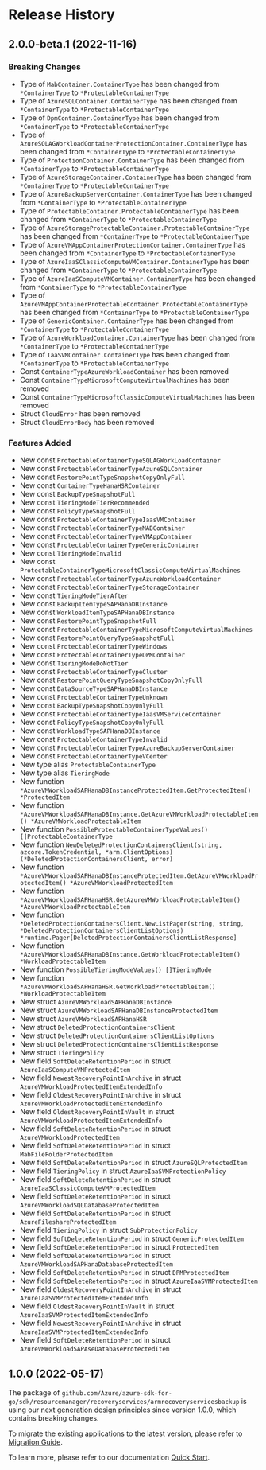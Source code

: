 # Release History

## 2.0.0-beta.1 (2022-11-16)
### Breaking Changes

- Type of `MabContainer.ContainerType` has been changed from `*ContainerType` to `*ProtectableContainerType`
- Type of `AzureSQLContainer.ContainerType` has been changed from `*ContainerType` to `*ProtectableContainerType`
- Type of `DpmContainer.ContainerType` has been changed from `*ContainerType` to `*ProtectableContainerType`
- Type of `AzureSQLAGWorkloadContainerProtectionContainer.ContainerType` has been changed from `*ContainerType` to `*ProtectableContainerType`
- Type of `ProtectionContainer.ContainerType` has been changed from `*ContainerType` to `*ProtectableContainerType`
- Type of `AzureStorageContainer.ContainerType` has been changed from `*ContainerType` to `*ProtectableContainerType`
- Type of `AzureBackupServerContainer.ContainerType` has been changed from `*ContainerType` to `*ProtectableContainerType`
- Type of `ProtectableContainer.ProtectableContainerType` has been changed from `*ContainerType` to `*ProtectableContainerType`
- Type of `AzureStorageProtectableContainer.ProtectableContainerType` has been changed from `*ContainerType` to `*ProtectableContainerType`
- Type of `AzureVMAppContainerProtectionContainer.ContainerType` has been changed from `*ContainerType` to `*ProtectableContainerType`
- Type of `AzureIaaSClassicComputeVMContainer.ContainerType` has been changed from `*ContainerType` to `*ProtectableContainerType`
- Type of `AzureIaaSComputeVMContainer.ContainerType` has been changed from `*ContainerType` to `*ProtectableContainerType`
- Type of `AzureVMAppContainerProtectableContainer.ProtectableContainerType` has been changed from `*ContainerType` to `*ProtectableContainerType`
- Type of `GenericContainer.ContainerType` has been changed from `*ContainerType` to `*ProtectableContainerType`
- Type of `AzureWorkloadContainer.ContainerType` has been changed from `*ContainerType` to `*ProtectableContainerType`
- Type of `IaaSVMContainer.ContainerType` has been changed from `*ContainerType` to `*ProtectableContainerType`
- Const `ContainerTypeAzureWorkloadContainer` has been removed
- Const `ContainerTypeMicrosoftComputeVirtualMachines` has been removed
- Const `ContainerTypeMicrosoftClassicComputeVirtualMachines` has been removed
- Struct `CloudError` has been removed
- Struct `CloudErrorBody` has been removed

### Features Added

- New const `ProtectableContainerTypeSQLAGWorkLoadContainer`
- New const `ProtectableContainerTypeAzureSQLContainer`
- New const `RestorePointTypeSnapshotCopyOnlyFull`
- New const `ContainerTypeHanaHSRContainer`
- New const `BackupTypeSnapshotFull`
- New const `TieringModeTierRecommended`
- New const `PolicyTypeSnapshotFull`
- New const `ProtectableContainerTypeIaasVMContainer`
- New const `ProtectableContainerTypeMABContainer`
- New const `ProtectableContainerTypeVMAppContainer`
- New const `ProtectableContainerTypeGenericContainer`
- New const `TieringModeInvalid`
- New const `ProtectableContainerTypeMicrosoftClassicComputeVirtualMachines`
- New const `ProtectableContainerTypeAzureWorkloadContainer`
- New const `ProtectableContainerTypeStorageContainer`
- New const `TieringModeTierAfter`
- New const `BackupItemTypeSAPHanaDBInstance`
- New const `WorkloadItemTypeSAPHanaDBInstance`
- New const `RestorePointTypeSnapshotFull`
- New const `ProtectableContainerTypeMicrosoftComputeVirtualMachines`
- New const `RestorePointQueryTypeSnapshotFull`
- New const `ProtectableContainerTypeWindows`
- New const `ProtectableContainerTypeDPMContainer`
- New const `TieringModeDoNotTier`
- New const `ProtectableContainerTypeCluster`
- New const `RestorePointQueryTypeSnapshotCopyOnlyFull`
- New const `DataSourceTypeSAPHanaDBInstance`
- New const `ProtectableContainerTypeUnknown`
- New const `BackupTypeSnapshotCopyOnlyFull`
- New const `ProtectableContainerTypeIaasVMServiceContainer`
- New const `PolicyTypeSnapshotCopyOnlyFull`
- New const `WorkloadTypeSAPHanaDBInstance`
- New const `ProtectableContainerTypeInvalid`
- New const `ProtectableContainerTypeAzureBackupServerContainer`
- New const `ProtectableContainerTypeVCenter`
- New type alias `ProtectableContainerType`
- New type alias `TieringMode`
- New function `*AzureVMWorkloadSAPHanaDBInstanceProtectedItem.GetProtectedItem() *ProtectedItem`
- New function `*AzureVMWorkloadSAPHanaDBInstance.GetAzureVMWorkloadProtectableItem() *AzureVMWorkloadProtectableItem`
- New function `PossibleProtectableContainerTypeValues() []ProtectableContainerType`
- New function `NewDeletedProtectionContainersClient(string, azcore.TokenCredential, *arm.ClientOptions) (*DeletedProtectionContainersClient, error)`
- New function `*AzureVMWorkloadSAPHanaDBInstanceProtectedItem.GetAzureVMWorkloadProtectedItem() *AzureVMWorkloadProtectedItem`
- New function `*AzureVMWorkloadSAPHanaHSR.GetAzureVMWorkloadProtectableItem() *AzureVMWorkloadProtectableItem`
- New function `*DeletedProtectionContainersClient.NewListPager(string, string, *DeletedProtectionContainersClientListOptions) *runtime.Pager[DeletedProtectionContainersClientListResponse]`
- New function `*AzureVMWorkloadSAPHanaDBInstance.GetWorkloadProtectableItem() *WorkloadProtectableItem`
- New function `PossibleTieringModeValues() []TieringMode`
- New function `*AzureVMWorkloadSAPHanaHSR.GetWorkloadProtectableItem() *WorkloadProtectableItem`
- New struct `AzureVMWorkloadSAPHanaDBInstance`
- New struct `AzureVMWorkloadSAPHanaDBInstanceProtectedItem`
- New struct `AzureVMWorkloadSAPHanaHSR`
- New struct `DeletedProtectionContainersClient`
- New struct `DeletedProtectionContainersClientListOptions`
- New struct `DeletedProtectionContainersClientListResponse`
- New struct `TieringPolicy`
- New field `SoftDeleteRetentionPeriod` in struct `AzureIaaSComputeVMProtectedItem`
- New field `NewestRecoveryPointInArchive` in struct `AzureVMWorkloadProtectedItemExtendedInfo`
- New field `OldestRecoveryPointInArchive` in struct `AzureVMWorkloadProtectedItemExtendedInfo`
- New field `OldestRecoveryPointInVault` in struct `AzureVMWorkloadProtectedItemExtendedInfo`
- New field `SoftDeleteRetentionPeriod` in struct `AzureVMWorkloadProtectedItem`
- New field `SoftDeleteRetentionPeriod` in struct `MabFileFolderProtectedItem`
- New field `SoftDeleteRetentionPeriod` in struct `AzureSQLProtectedItem`
- New field `TieringPolicy` in struct `AzureIaaSVMProtectionPolicy`
- New field `SoftDeleteRetentionPeriod` in struct `AzureIaaSClassicComputeVMProtectedItem`
- New field `SoftDeleteRetentionPeriod` in struct `AzureVMWorkloadSQLDatabaseProtectedItem`
- New field `SoftDeleteRetentionPeriod` in struct `AzureFileshareProtectedItem`
- New field `TieringPolicy` in struct `SubProtectionPolicy`
- New field `SoftDeleteRetentionPeriod` in struct `GenericProtectedItem`
- New field `SoftDeleteRetentionPeriod` in struct `ProtectedItem`
- New field `SoftDeleteRetentionPeriod` in struct `AzureVMWorkloadSAPHanaDatabaseProtectedItem`
- New field `SoftDeleteRetentionPeriod` in struct `DPMProtectedItem`
- New field `SoftDeleteRetentionPeriod` in struct `AzureIaaSVMProtectedItem`
- New field `OldestRecoveryPointInArchive` in struct `AzureIaaSVMProtectedItemExtendedInfo`
- New field `OldestRecoveryPointInVault` in struct `AzureIaaSVMProtectedItemExtendedInfo`
- New field `NewestRecoveryPointInArchive` in struct `AzureIaaSVMProtectedItemExtendedInfo`
- New field `SoftDeleteRetentionPeriod` in struct `AzureVMWorkloadSAPAseDatabaseProtectedItem`


## 1.0.0 (2022-05-17)

The package of `github.com/Azure/azure-sdk-for-go/sdk/resourcemanager/recoveryservices/armrecoveryservicesbackup` is using our [next generation design principles](https://azure.github.io/azure-sdk/general_introduction.html) since version 1.0.0, which contains breaking changes.

To migrate the existing applications to the latest version, please refer to [Migration Guide](https://aka.ms/azsdk/go/mgmt/migration).

To learn more, please refer to our documentation [Quick Start](https://aka.ms/azsdk/go/mgmt).